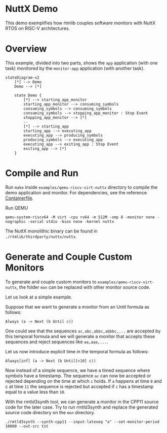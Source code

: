 # NuttX Demo

This demo exemplifies how rtmlib couples software monitors with NuttX RTOS on RISC-V architectures.

# Overview

This example, divided into two parts, shows the `app` application (with one task) monitored by the `monitor-app` application (with another task).

```mermaid
stateDiagram-v2
    [*] --> Demo
    Demo --> [*]

    state Demo {
        [*] --> starting_app_monitor
        starting_app_monitor --> consuming_symbols
        consuming_symbols --> consuming_symbols
        consuming_symbols --> stopping_app_monitor : Stop Event
        stopping_app_monitor --> [*]
        --
        [*] --> starting_app
        starting_app --> executing_app
        executing_app --> producing_symbols
        producing_symbols --> executing_app
        executing_app --> exiting_app : Stop Event
        exiting_app --> [*]
    }
```

# Compile and Run

Run `make` inside `examples/qemu-riscv-virt-nuttx` directory to compile the demo application and monitor. For dependencies, see the reference [Containerfile](../../Containerfile).

Run QEMU
```
qemu-system-riscv64 -M virt -cpu rv64 -m 512M -smp 8 -monitor none -nographic -serial stdio -bios none -kernel nuttx
```
The NuttX monolithic binary can be found in `./rtmlib/thirdparty/nuttx/nuttx`.

# Generate and Couple Custom Monitors

To generate and couple custom monitors to `examples/qemu-riscv-virt-nuttx`, the folder `mon` can be replaced with other monitor source code.

Let us look at a simple example.

Suppose that we want to generate a monitor from an Until formula as follows:
```
Always (a -> Next (b Until c))
```

One could see that the sequences `ac,abc,abbc,abbbc,...` are accepted by this temporal formula and we will generate a monitor that accepts these sequences and reject sequences like `aa,aaa,...`.

Let us now introduce explicit time in the temporal formula as follows:
```
Always[inf] (a -> Next (b Until[<10] c))
```
Now instead of a simple sequence, we have a timed sequence where symbols have a timestamp. The sequence `ac` can now be accepted or rejected depending on the time at which `c` holds. If `a` happens at time `0` and c at time `11` the sequence is rejected but accepted if `c` has a timestamp equal to a value less than `10`.

With the rmtld3synth tool, we can generate a monitor in the CPP11 source code for the later case. Try to run rmtld3synth and replace the generated source code directory on the `mon` directory.

```
./rmtld3synth --synth-cpp11 --input-latexeq "a" --set-monitor-period 10000 --out-src tst
```
